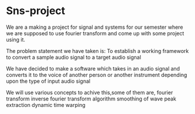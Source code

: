 # Sns-project

We are a making a project for signal and systems for our semester where we are supposed to use fourier transform and come up with
some project using it.

The problem statement we have taken is:
To establish a working framework to convert a sample audio signal to a target audio signal



We have decided to make a software which takes in an audio signal and converts it to the voice of another person or another 
instrument depending upon the type of input audio signal

We will use various concepts to achive this,some of them are,
fourier transform
inverse fourier transform algorithm
smoothing of wave
peak extraction
dynamic time warping
